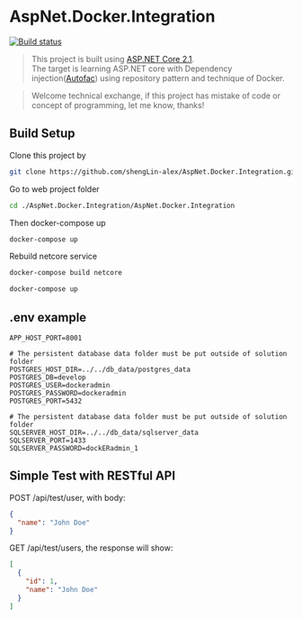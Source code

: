 # AspNet.Docker.Integration

[![Build status](https://ci.appveyor.com/api/projects/status/csr4l6bm2nq9afsg?svg=true)](https://ci.appveyor.com/project/shengLin-alex/aspnet-docker-integration)

> This project is built using [ASP.NET Core 2.1](https://docs.microsoft.com/en-us/aspnet/core/security/authentication/identity?view=aspnetcore-2.1&tabs=visual-studio).  
> The target is learning ASP.NET core with Dependency injection([Autofac](https://autofac.org/)) using repository pattern and technique of Docker.

> Welcome technical exchange, if this project has mistake of code or concept of programming, let me know, thanks!

## Build Setup

Clone this project by
``` bash
git clone https://github.com/shengLin-alex/AspNet.Docker.Integration.git
```

Go to web project folder
``` bash
cd ./AspNet.Docker.Integration/AspNet.Docker.Integration
```

Then docker-compose up

``` bash
docker-compose up
```

Rebuild netcore service
``` bash
docker-compose build netcore

docker-compose up
```

## .env example
```
APP_HOST_PORT=8001

# The persistent database data folder must be put outside of solution folder
POSTGRES_HOST_DIR=../../db_data/postgres_data
POSTGRES_DB=develop
POSTGRES_USER=dockeradmin
POSTGRES_PASSWORD=dockeradmin
POSTGRES_PORT=5432

# The persistent database data folder must be put outside of solution folder
SQLSERVER_HOST_DIR=../../db_data/sqlserver_data
SQLSERVER_PORT=1433
SQLSERVER_PASSWORD=dockERadmin_1
```


## Simple Test with RESTful API

POST /api/test/user, with body:
```json
{
  "name": "John Doe"
}
```

GET /api/test/users, the response will show:
```json
[
  {
    "id": 1,
    "name": "John Doe"
  }
]
```